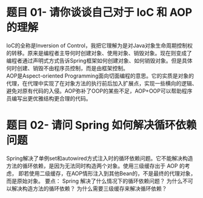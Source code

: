 # 题目 01- 请你谈谈自己对于 IoC 和 AOP 的理解
IoC的全称是Inversion of Control，我把它理解为是对Java对象生命周期控制权的转移。原来是编程者主导何时创建对象、使用对象、销毁对象。现在则变成了
编程者通过声明式方式告诉Spring框架如何创建对象、如何销毁对象。但是具体何时创建、销毁不由程序员控制，而是由框架控制。  
AOP是Aspect-oriented Programming面向切面编程的意思。它的实质是对象的代理，在代理中实现了在对象方法的执行前后加入扩展点，实现一些横向的逻辑、
避免对原有代码的入侵。AOP弥补了OOP的某些不足，AOP+OOP可以帮助程序员编写出更优雅结构更合理的代码。

# 题目 02- 请问 Spring 如何解决循环依赖问题
Spring解决了单例set和autowired方式注入时的循环依赖问题。它不能解决构造方法的循环依赖，是因为无法同时构造两个对象。使用三级缓存出于 AOP 的考虑，
即若使用二级缓存，在AOP情形注入到其他Bean的，不是最终的代理对象，而是原始对象。
要点：
Spring 解决了什么情况下的循环依赖问题？
为什么不可以解决构造方法的循环依赖？
为什么需要三级缓存来解决循环依赖？